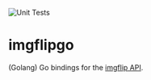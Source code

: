 ![Unit Tests](https://github.com/TannerKvarfordt/imgflipgo/actions/workflows/unit-tests.yml/badge.svg)
# imgflipgo
(Golang) Go bindings for the [imgflip API](https://imgflip.com/api).

